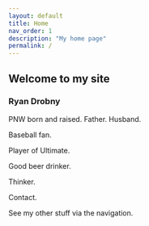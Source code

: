 ```yaml
---
layout: default
title: Home
nav_order: 1
description: "My home page"
permalink: /
---
```


## Welcome to my site

### Ryan Drobny

PNW born and raised. Father. Husband. 


Baseball fan. 


Player of Ultimate. 


Good beer drinker. 


Thinker.

Contact. 



See my other stuff via the navigation. 

